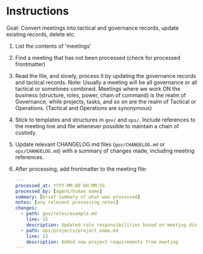 # Instructions

Goal: Convert meetings into tactical and governance records, update existing records, delete etc.

1. List the contents of 'meetings'
2. Find a meeting that has not been processed (check for processed frontmatter)
3. Read the file, and slowly, process it by updating the governance records and tactical records. Note: Usually a meeting will be all governance or all tactical or sometimes combined. Meetings where we work ON the business (structure, roles, power, chain of command) is the realm of Governance, while projects, tasks, and so on are the realm of Tactical or Operations. (Tactical and Operations are synonymous)
4. Stick to templates and structures in `gov/` and `ops/`. Include references to the meeting line and file whenever possible to maintain a chain of custody.
5. Update relevant CHANGELOG.md files (`gov/CHANGELOG.md` or `ops/CHANGELOG.md`) with a summary of changes made, including meeting references.
6. After processing, add frontmatter to the meeting file:

   ```yaml
   ---
   processed_at: YYYY-MM-DD HH:MM:SS
   processed_by: [agent/human name]
   summary: [brief summary of what was processed]
   notes: [any relevant processing notes]
   changes:
     - path: gov/roles/example.md
       line: 15
       description: Updated role responsibilities based on meeting discussion
     - path: ops/projects/project_name.md
       line: 23
       description: Added new project requirements from meeting
   ---
   ```
